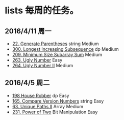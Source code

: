 lists 每周的任务。
=========================
2016/4/11 周一
---------------

- [22. Generate Parentheses](https://leetcode.com/problems/generate-parentheses/) string Medium
- [300. Longest Increasing Subsequence](https://leetcode.com/problems/longest-increasing-subsequence/) dp Medium
- [209. Minimum Size Subarray Sum](https://leetcode.com/problems/minimum-size-subarray-sum/) Medium
- [263. Ugly Number](https://leetcode.com/problems/ugly-number/) Easy
- [264. Ugly Number II](https://leetcode.com/problems/ugly-number-ii/) Medium

2016/4/5 周二
-------
- [198 House Robber](https://leetcode.com/problems/house-robber/)     dp Easy
- [165. Compare Version Numbers](https://leetcode.com/problems/compare-version-numbers/) string Easy
- [63. Unique Paths II](https://leetcode.com/problems/unique-paths-ii/) Array Medium
- [231. Power of Two](https://leetcode.com/problems/power-of-two/) Bit Manipulation Easy
